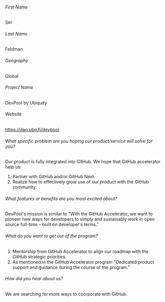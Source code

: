###### First Name

Ser

###### Last Name

Feldman

###### Geography

Global

###### Project Name

DevPool by Ubiquity

###### Website

https://dao.ubq.fi/devpool

###### What specific problem are you hoping our product/service will solve for you?

Our product is fully integrated into GitHub. We hope that GitHub accelerator help us: 
1. Partner with GitHub and/or GitHub Next. 
2. Realize how to effectively grow use of our product with the GitHub community. 

###### What features or benefits are you most excited about?

DevPool's mission is similar to "With the GitHub Accelerator, we want to pioneer new ways for developers to simply and sustainably work in open source full-time – built on developer's terms." 

###### What do you want to get out of the program?

1. Mentorship from GitHub Accelerator to align our roadmap with the GitHub strategic priorities. 
2. As mentioned in the GitHub Accelerator program "Dedicated product support and guidance during the course of the program."

###### How did you hear about us?

We are searching for more ways to coorporate with GitHub.
